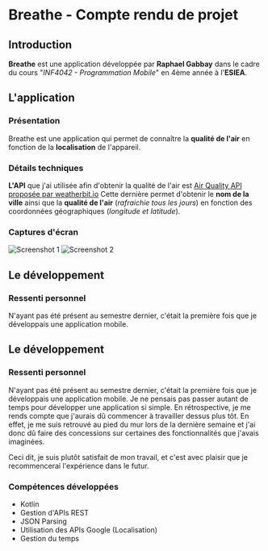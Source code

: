 # Breathe - Compte rendu de projet
## Introduction

**Breathe** est une application développée par **Raphael Gabbay** dans le cadre du cours "*INF4042 - Programmation Mobile*" en 4ème année à l'**ESIEA**.


## L'application
### Présentation
Breathe est une application qui permet de connaître la **qualité de l'air** en fonction de la **localisation** de l'appareil.

### Détails techniques

**L'API** que j'ai utilisée afin d'obtenir la qualité de l'air est [Air Quality API proposée par weatherbit.io](https://www.weatherbit.io/api/airquality-current)
Cette dernière permet d'obtenir le **nom de la ville** ainsi que la **qualité de l'air** (*rafraichie tous les jours*) en fonction des coordonnées géographiques (*longitude et latitude*).

### Captures d'écran

![Screenshot 1](https://puu.sh/ERSW2/c67c5ec8a1.png)
![Screenshot 2](https://puu.sh/ERSWE/d989d927e1.png)

## Le développement

### Ressenti personnel

N'ayant pas été présent au semestre dernier, c'était la première fois que je développais une application mobile. 

## Le développement

### Ressenti personnel

N'ayant pas été présent au semestre dernier, c'était la première fois que je développais une application mobile. 
Je ne pensais pas passer autant de temps pour développer une application si simple. En rétrospective, je me rends compte que j'aurais dû commencer à travailler dessus plus tôt. En effet, je me suis retrouvé au pied du mur lors de la dernière semaine et j'ai donc dû faire des concessions sur certaines des fonctionnalités que j'avais imaginées.

Ceci dit, je suis plutôt satisfait de mon travail, et c'est avec plaisir que je recommencerai l'expérience dans le futur.

### Compétences développées

 - Kotlin
 - Gestion d'APIs REST
 - JSON Parsing
 - Utilisation des APIs Google (Localisation)
 - Gestion du temps
